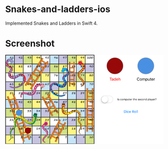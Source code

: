 # Snakes-and-ladders-ios
Implemented Snakes and Ladders in Swift 4.

# Screenshot

![Screenshot](screenshot.png)
